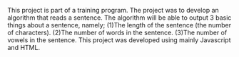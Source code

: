 This project is part of a training program. The project was to develop an algorithm that reads a sentence. The algorithm will be able to output 3 basic things about a sentence, namely; 
(1)The length of the sentence (the number of characters).
(2)The number of words in the sentence.
(3)The number of vowels in the sentence.
This project was developed using mainly Javascript and HTML.
